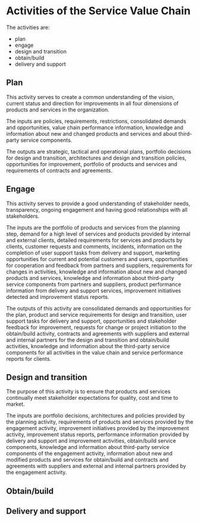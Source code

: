 # Activities of the Service Value Chain
The activities are:
- plan
- engage
- design and transition
- obtain/build
- delivery and support

## Plan
This activity serves to create a common understanding of the vision, current status and direction for improvements in all four dimensions of products and services in the organization.

The inputs are policies, requirements, restrictions, consolidated demands and opportunities, value chain performance information, knowledge and information about new and changed products and services and about third-party service components.

The outputs are strategic, tactical and operational plans, portfolio decisions for design and transition, architectures and design and transition policies, opportunities for improvement, portfolio of products and services and requirements of contracts and agreements.

## Engage
This activity serves to provide a good understanding of stakeholder needs, transparency, ongoing engagement and having good relationships with all stakeholders.

The inputs are the portfolio of products and services from the planning step, demand for a high level of services and products provided by internal and external clients, detailed requirements for services and products by clients, customer requests and comments, incidents, information on the completion of user support tasks from delivery and support, marketing opportunities for current and potential customers and users, opportunities for cooperation and feedback from partners and suppliers, requirements for changes in activities, knowledge and information about new and changed products and services, knowledge and information about third-party service components from partners and suppliers, product performance information from delivery and support services, improvement initiatives detected and improvement status reports.

The outputs of this activity are consolidated demands and opportunities for the plan, product and service requirements for design and transition, user support tasks for delivery and support, opportunities and stakeholder feedback for improvement, requests for change or project initiation to the obtain/build activity, contracts and agreements with suppliers and external and internal partners for the design and transition and obtain/build activities, knowledge and information about the third-party service components for all activities in the value chain and service performance reports for clients.

## Design and transition
The purpose of this activity is to ensure that products and services continually meet stakeholder expectations for quality, cost and time to market.

The inputs are portfolio decisions, architectures and policies provided by the planning activity, requirements of products and services provided by the engagement activity, improvement initiatives provided by the improvement activity, improvement status reports, performance information provided by delivery and support and improvement activities, obtain/build service components, knowledge and information about third-party service components of the engagement activity, information about new and modified products and services for obtain/build and contracts and agreements with suppliers and external and internal partners provided by the engagement activity.

## Obtain/build

## Delivery and support
